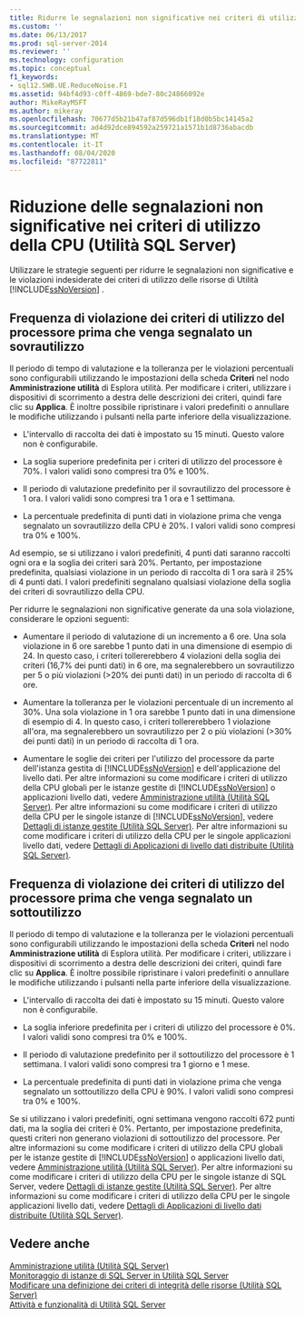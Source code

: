 ```yaml
---
title: Ridurre le segnalazioni non significative nei criteri di utilizzo della CPU (utilità SQL Server) | Microsoft Docs
ms.custom: ''
ms.date: 06/13/2017
ms.prod: sql-server-2014
ms.reviewer: ''
ms.technology: configuration
ms.topic: conceptual
f1_keywords:
- sql12.SWB.UE.ReduceNoise.F1
ms.assetid: 94bf4d93-c0ff-4869-bde7-80c24866092e
author: MikeRayMSFT
ms.author: mikeray
ms.openlocfilehash: 70677d5b21b47af87d596db1f18d0b5bc14145a2
ms.sourcegitcommit: ad4d92dce894592a259721a1571b1d8736abacdb
ms.translationtype: MT
ms.contentlocale: it-IT
ms.lasthandoff: 08/04/2020
ms.locfileid: "87722811"
---
```

# <a name="reduce-noise-in-cpu-utilization-policies-sql-server-utility"></a>Riduzione delle segnalazioni non significative nei criteri di utilizzo della CPU (Utilità SQL Server)
  Utilizzare le strategie seguenti per ridurre le segnalazioni non significative e le violazioni indesiderate dei criteri di utilizzo delle risorse di Utilità [!INCLUDE[ssNoVersion](../../includes/ssnoversion-md.md)] .  
  
## <a name="how-frequently-should-processor-utilization-be-in-violation-before-it-is-reported-as-overutilized"></a>Frequenza di violazione dei criteri di utilizzo del processore prima che venga segnalato un sovrautilizzo  
 Il periodo di tempo di valutazione e la tolleranza per le violazioni percentuali sono configurabili utilizzando le impostazioni della scheda **Criteri** nel nodo **Amministrazione utilità** di Esplora utilità. Per modificare i criteri, utilizzare i dispositivi di scorrimento a destra delle descrizioni dei criteri, quindi fare clic su **Applica**. È inoltre possibile ripristinare i valori predefiniti o annullare le modifiche utilizzando i pulsanti nella parte inferiore della visualizzazione.  
  
-   L'intervallo di raccolta dei dati è impostato su 15 minuti. Questo valore non è configurabile.  
  
-   La soglia superiore predefinita per i criteri di utilizzo del processore è 70%. I valori validi sono compresi tra 0% e 100%.  
  
-   Il periodo di valutazione predefinito per il sovrautilizzo del processore è 1 ora. I valori validi sono compresi tra 1 ora e 1 settimana.  
  
-   La percentuale predefinita di punti dati in violazione prima che venga segnalato un sovrautilizzo della CPU è 20%. I valori validi sono compresi tra 0% e 100%.  
  
 Ad esempio, se si utilizzano i valori predefiniti, 4 punti dati saranno raccolti ogni ora e la soglia dei criteri sarà 20%. Pertanto, per impostazione predefinita, qualsiasi violazione in un periodo di raccolta di 1 ora sarà il 25% di 4 punti dati. I valori predefiniti segnalano qualsiasi violazione della soglia dei criteri di sovrautilizzo della CPU.  
  
 Per ridurre le segnalazioni non significative generate da una sola violazione, considerare le opzioni seguenti:  
  
-   Aumentare il periodo di valutazione di un incremento a 6 ore. Una sola violazione in 6 ore sarebbe 1 punto dati in una dimensione di esempio di 24. In questo caso, i criteri tollererebbero 4 violazioni della soglia dei criteri (16,7% dei punti dati) in 6 ore, ma segnalerebbero un sovrautilizzo per 5 o più violazioni (>20% dei punti dati) in un periodo di raccolta di 6 ore.  
  
-   Aumentare la tolleranza per le violazioni percentuale di un incremento al 30%. Una sola violazione in 1 ora sarebbe 1 punto dati in una dimensione di esempio di 4. In questo caso, i criteri tollererebbero 1 violazione all'ora, ma segnalerebbero un sovrautilizzo per 2 o più violazioni (>30% dei punti dati) in un periodo di raccolta di 1 ora.  
  
-   Aumentare le soglie dei criteri per l'utilizzo del processore da parte dell'istanza gestita di [!INCLUDE[ssNoVersion](../../includes/ssnoversion-md.md)] e dell'applicazione del livello dati. Per altre informazioni su come modificare i criteri di utilizzo della CPU globali per le istanze gestite di [!INCLUDE[ssNoVersion](../../includes/ssnoversion-md.md)] o applicazioni livello dati, vedere [Amministrazione utilità &#40;Utilità SQL Server&#41;](../../database-engine/utility-administration-sql-server-utility.md). Per altre informazioni su come modificare i criteri di utilizzo della CPU per le singole istanze di [!INCLUDE[ssNoVersion](../../includes/ssnoversion-md.md)], vedere [Dettagli di istanze gestite &#40;Utilità SQL Server&#41;](../../database-engine/managed-instance-details-sql-server-utility.md). Per altre informazioni su come modificare i criteri di utilizzo della CPU per le singole applicazioni livello dati, vedere [Dettagli di Applicazioni di livello dati distribuite &#40;Utilità SQL Server&#41;](../../database-engine/deployed-data-tier-application-details-sql-server-utility.md).  
  
## <a name="how-frequently-should-processor-utilization-be-in-violation-before-it-is-reported-as-underutilized"></a>Frequenza di violazione dei criteri di utilizzo del processore prima che venga segnalato un sottoutilizzo  
 Il periodo di tempo di valutazione e la tolleranza per le violazioni percentuali sono configurabili utilizzando le impostazioni della scheda **Criteri** nel nodo **Amministrazione utilità** di Esplora utilità. Per modificare i criteri, utilizzare i dispositivi di scorrimento a destra delle descrizioni dei criteri, quindi fare clic su **Applica**. È inoltre possibile ripristinare i valori predefiniti o annullare le modifiche utilizzando i pulsanti nella parte inferiore della visualizzazione.  
  
-   L'intervallo di raccolta dei dati è impostato su 15 minuti. Questo valore non è configurabile.  
  
-   La soglia inferiore predefinita per i criteri di utilizzo del processore è 0%. I valori validi sono compresi tra 0% e 100%.  
  
-   Il periodo di valutazione predefinito per il sottoutilizzo del processore è 1 settimana. I valori validi sono compresi tra 1 giorno e 1 mese.  
  
-   La percentuale predefinita di punti dati in violazione prima che venga segnalato un sottoutilizzo della CPU è 90%. I valori validi sono compresi tra 0% e 100%.  
  
 Se si utilizzano i valori predefiniti, ogni settimana vengono raccolti 672 punti dati, ma la soglia dei criteri è 0%. Pertanto, per impostazione predefinita, questi criteri non generano violazioni di sottoutilizzo del processore. Per altre informazioni su come modificare i criteri di utilizzo della CPU globali per le istanze gestite di [!INCLUDE[ssNoVersion](../../includes/ssnoversion-md.md)] o applicazioni livello dati, vedere [Amministrazione utilità &#40;Utilità SQL Server&#41;](../../database-engine/utility-administration-sql-server-utility.md). Per altre informazioni su come modificare i criteri di utilizzo della CPU per le singole istanze di SQL Server, vedere [Dettagli di istanze gestite &#40;Utilità SQL Server&#41;](../../database-engine/managed-instance-details-sql-server-utility.md). Per altre informazioni su come modificare i criteri di utilizzo della CPU per le singole applicazioni livello dati, vedere [Dettagli di Applicazioni di livello dati distribuite &#40;Utilità SQL Server&#41;](../../database-engine/deployed-data-tier-application-details-sql-server-utility.md).  
  
## <a name="see-also"></a>Vedere anche  
 [Amministrazione utilità &#40;Utilità SQL Server&#41;](../../database-engine/utility-administration-sql-server-utility.md)   
 [Monitoraggio di istanze di SQL Server in Utilità SQL Server](monitor-instances-of-sql-server-in-the-sql-server-utility.md)   
 [Modificare una definizione dei criteri di integrità delle risorse &#40;Utilità SQL Server&#41;](modify-a-resource-health-policy-definition-sql-server-utility.md)   
 [Attività e funzionalità di Utilità SQL Server](sql-server-utility-features-and-tasks.md)  
  
  
